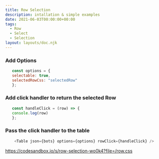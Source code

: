 ```yaml
---
title: Row Selection
description: intallation & simple examples
date: 2021-06-03T00:00:00+00:00
tags:
  - Row
  - Select
  - Selection
layout: layouts/doc.njk
---
```


### Add Options

 ```js
    const options = {
    selectable: true,
    selectedRowCss: "selectedRow"
    };

```
### Add click handler to return the selected Row

 ```js
    const handleClick = (row) => {
    console.log(row)
    };
 ```
### Pass the click handler to the table
```js
    <Table json={bots} options={options} rowClick={handleClick} />
 ```
https://codesandbox.io/s/row-selection-wo0k4?file=/row.css
